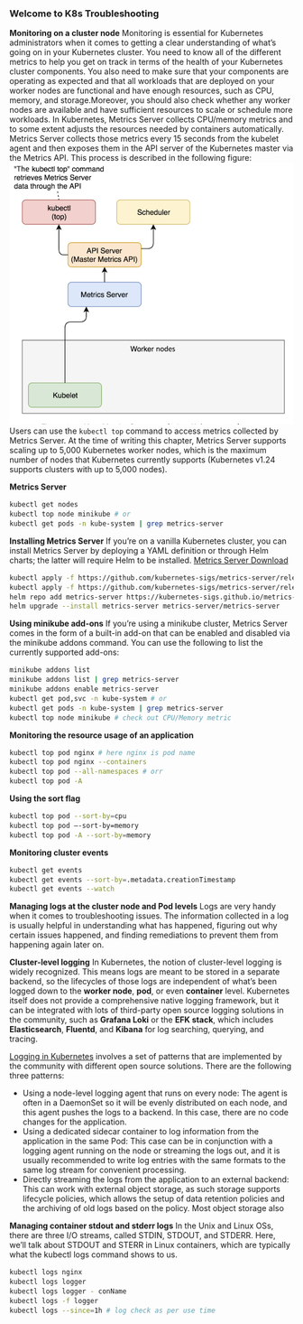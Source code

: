 ### Welcome to K8s Troubleshooting

**Monitoring on a cluster node**
Monitoring is essential for Kubernetes administrators when it comes to getting a clear understanding of what’s going on in your Kubernetes cluster. You need to know all of the different metrics to help you get on track in terms of the health of your Kubernetes cluster components. You also need to make sure that your components are operating as expected and that all workloads that are deployed on your worker nodes are functional and have enough resources, such as CPU, memory, and storage.Moreover, you should also check whether any worker nodes are available and have sufficient resources to scale or schedule more workloads.
In Kubernetes, Metrics Server collects CPU/memory metrics and to some extent adjusts the resources needed by containers automatically. Metrics Server collects those metrics every 15 seconds from the kubelet agent and then exposes them in the API server of the Kubernetes master via the Metrics API. This process is described in the following figure:
![Metric server working process](/img/troubleshoot/metric-server.png)
Users can use the `kubectl top` command to access metrics collected by Metrics Server. At the time of writing this chapter, Metrics Server supports scaling up to 5,000 Kubernetes worker nodes, which is the maximum number of nodes that Kubernetes currently supports (Kubernetes v1.24 supports clusters with up to 5,000 nodes). 

**Metrics Server**
```bash
kubectl get nodes
kubectl top node minikube # or
kubectl get pods -n kube-system | grep metrics-server
```

**Installing Metrics Server**
If you’re on a vanilla Kubernetes cluster, you can install Metrics Server by deploying a YAML definition or through Helm charts; the latter will require Helm to be installed. [Metrics Server Download](https://github.com/kubernetes-sigs/metrics-server)
```bash
kubectl apply -f https://github.com/kubernetes-sigs/metrics-server/releases/latest/download/components.yaml
kubectl apply -f https://github.com/kubernetes-sigs/metrics-server/releases/latest/download/high-availability.yaml # If you’re on a cluster with at least two nodes
helm repo add metrics-server https://kubernetes-sigs.github.io/metrics-server/
helm upgrade --install metrics-server metrics-server/metrics-server
```
**Using minikube add-ons**
If you’re using a minikube cluster, Metrics Server comes in the form of a built-in add-on that can be enabled and disabled via the minikube addons command. You can use the following to list the currently supported add-ons:
```bash
minikube addons list
minikube addons list | grep metrics-server
minikube addons enable metrics-server
kubectl get pod,svc -n kube-system # or
kubectl get pods -n kube-system | grep metrics-server
kubectl top node minikube # check out CPU/Memory metric
```

**Monitoring the resource usage of an application**
```bash
kubectl top pod nginx # here nginx is pod name
kubectl top pod nginx --containers
kubectl top pod --all-namespaces # orr
kubectl top pod -A
```
**Using the sort flag**
```bash
kubectl top pod --sort-by=cpu
kubectl top pod –-sort-by=memory
kubectl top pod -A --sort-by=memory
```

**Monitoring cluster events**
```bash
kubectl get events
kubectl get events --sort-by=.metadata.creationTimestamp
kubectl get events --watch
```
**Managing logs at the cluster node and Pod levels**
Logs are very handy when it comes to troubleshooting issues. The information collected in a log is usually helpful in understanding what has happened, figuring out why certain issues happened, and finding remediations to prevent them from happening again later on.

**Cluster-level logging**
In Kubernetes, the notion of cluster-level logging is widely recognized. This means logs are meant to be stored in a separate backend, so the lifecycles of those logs are independent of what’s been logged down to the **worker node**, **pod**, or even **container** level.
Kubernetes itself does not provide a comprehensive native logging framework, but it can be integrated with lots of third-party open source logging solutions in the community, such as **Grafana Loki** or the **EFK stack**, which includes **Elasticsearch**, **Fluentd**, and **Kibana** for log searching, querying, and tracing.

[Logging in Kubernetes](https://kubernetes.io/docs/concepts/cluster-administration/logging/) involves a set of patterns that are implemented by the community with different open source solutions. There are the following three patterns:
- Using a node-level logging agent that runs on every node: 
  The agent is often in a DaemonSet so it will be evenly distributed on each node, and this agent pushes the logs to a backend. In this case, there are no code changes for the application.
- Using a dedicated sidecar container to log information from the application in the same Pod: 
  This case can be in conjunction with a logging agent running on the node or streaming the logs out, and it is usually recommended to write log entries with the same formats to the same log stream for convenient processing.
- Directly streaming the logs from the application to an external backend: 
  This can work with external object storage, as such storage supports lifecycle policies, which allows the setup of data retention policies and the archiving of old logs based on the policy. Most object storage also

**Managing container stdout and stderr logs**
In the Unix and Linux OSs, there are three I/O streams, called STDIN, STDOUT, and STDERR. Here, we’ll talk about STDOUT and STERR in Linux containers, which are typically what the kubectl logs command shows to us.
```bash
kubectl logs nginx
kubectl logs logger
kubectl logs logger - conName
kubectl logs -f logger
kubectl logs --since=1h # log check as per use time
```